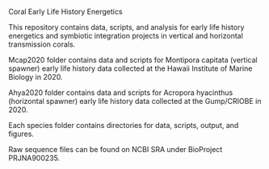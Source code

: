 Coral Early Life History Energetics

This repository contains data, scripts, and analysis for early life history energetics and symbiotic integration projects in vertical and horizontal transmission corals.  

Mcap2020 folder contains data and scripts for Montipora capitata (vertical spawner) early life history data collected at the Hawaii Institute of Marine Biology in 2020.  

Ahya2020 folder contains data and scripts for Acropora hyacinthus (horizontal spawner) early life history data collected at the Gump/CRIOBE in 2020.  

Each species folder contains directories for data, scripts, output, and figures.  
 
Raw sequence files can be found on NCBI SRA under BioProject PRJNA900235.  